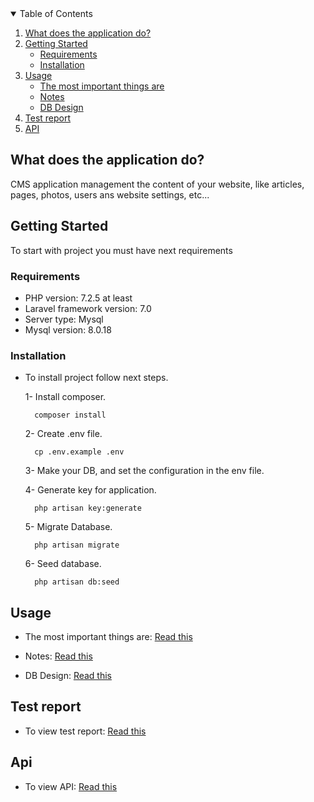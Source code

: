 <!-- TABLE OF CONTENTS -->
<details open="open">
  <summary>Table of Contents</summary>
  <ol>
    <li>
      <a href="#What-does-the-application-do">What does the application do?</a></ul>
    </li>
    <li>
      <a href="#getting-started">Getting Started</a>
      <ul>
        <li><a href="#requirements ">Requirements</a></li>
        <li><a href="#installation ">Installation</a></li>
      </ul>
    </li>
    <li>
        <a href="#usage"> Usage</a>
        <ul>
            <li><a target="_blank" href="#the-most-important-things-are">The most important things are</a></li>
            <li><a target="_blank" href="#notes ">Notes</a></li>
            <li><a target="_blank" href="#db-design ">DB Design</a></li>
        </ul>
    </li>
    <li>
        <a target="_blank" href="#test-report">Test report</a>
    </li>
    <li>
        <a target="_blank" href="#api">API</a>
    </li>
      </ol>
</details>


## What does the application do?

CMS application management the content of your website,
like articles, pages, photos, users ans website settings, etc... 

## Getting Started
To start with project you must have next requirements

### Requirements 
* PHP version: 7.2.5 at least 
* Laravel framework version: 7.0
* Server type: Mysql 
* Mysql version: 8.0.18

### Installation
* To install project follow next steps.
    
    1- Install composer.
    
        composer install 
   
    2- Create .env file.
    
        cp .env.example .env 
    
    3- Make your DB, and set the configuration in the env file.
    
    4- Generate key for application.
    
        php artisan key:generate 
    
    5- Migrate Database.
    
        php artisan migrate 
        
    6- Seed database.
   
        php artisan db:seed
  
## Usage

* The most important things are: [Read this](IMPORTANT.md)

* Notes: [Read this](NOTES.md)

* DB Design: [Read this](db_design.pdf)
   
   
## Test report
* To view test report: [Read this](TEST.md)

## Api
* To view API: [Read this](API.md)